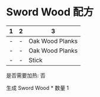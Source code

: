 # Sword Wood 配方

|1|2|3|
|----|-----|-----|
|-|-|Oak Wood Planks|
|-|-|Oak Wood Planks|
|-|-|Stick|

是否需要加热: 否

生成 Sword Wood \* 数量 1

